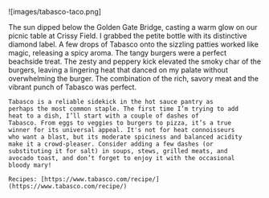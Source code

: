 ---
---

![images/tabasco-taco.png]

  The sun dipped below the Golden Gate Bridge, casting a warm
    glow on our picnic table at Crissy Field. I grabbed the petite
    bottle with its distinctive diamond label. A few drops of Tabasco
    onto the sizzling patties worked like magic, releasing a spicy
    aroma. The tangy burgers were a perfect beachside treat. The zesty
    and peppery kick elevated the smoky char of the burgers, leaving a
    lingering heat that danced on my palate without overwhelming the
    burger. The combination of the rich, savory meat and the vibrant
    punch of Tabasco was perfect.

    Tabasco is a reliable sidekick in the hot sauce pantry as
    perhaps the most common staple. The first time I’m trying to add
    heat to a dish, I’ll start with a couple of dashes of
    Tabasco. From eggs to veggies to burgers to pizza, it’s a true
    winner for its universal appeal. It's not for heat connoisseurs
    who want a blast, but its moderate spiciness and balanced acidity
    make it a crowd-pleaser. Consider adding a few dashes (or
    substituting it for salt) in soups, stews, grilled meats, and
    avocado toast, and don’t forget to enjoy it with the occasional
    bloody mary!

    Recipes: [https://www.tabasco.com/recipe/](https://www.tabasco.com/recipe/)
    
